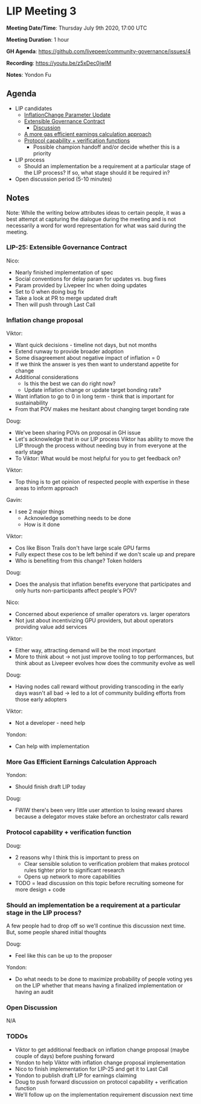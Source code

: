 # LIP Meeting 3

**Meeting Date/Time**: Thursday July 9th 2020, 17:00 UTC

**Meeting Duration**: 1 hour

**GH Agenda**: https://github.com/livepeer/community-governance/issues/4

**Recording**: https://youtu.be/z5xDec0jwlM

**Notes**: Yondon Fu

## Agenda
<!-- Meeting agenda -->

- LIP candidates
    - [InflationChange Parameter Update](https://github.com/livepeer/LIPs/issues/34)
    - [Extensible Governance Contract](https://github.com/livepeer/LIPs/blob/master/LIPs/LIP-25.md)
        - [Discussion](https://github.com/livepeer/LIPs/issues/25)
    - [A more gas efficient earnings calculation approach](https://forum.livepeer.org/t/a-more-gas-efficient-earnings-calculation-approach/1097)
    - [Protocol capability + verification functions](https://forum.livepeer.org/t/abstraction-of-the-livepeer-protocol-to-support-more-capabilities/1086/8)
        - Possible champion handoff and/or decide whether this is a priority
- LIP process
    - Should an implementation be a requirement at a particular stage of the LIP process? If so, what stage should it be required in?
- Open discussion period (5-10 minutes)

## Notes

Note: While the writing below attributes ideas to certain people, it was a best attempt at capturing the dialogue during the meeting and is not necessarily a word for word representation for what was said during the meeting.

### LIP-25: Extensible Governance Contract

Nico:
- Nearly finished implementation of spec
- Social conventions for delay param for updates vs. bug fixes
- Param provided by Livepeer Inc when doing updates
- Set to 0 when doing bug fix
- Take a look at PR to merge updated draft
- Then will push through Last Call

### Inflation change proposal

Viktor:
- Want quick decisions - timeline not days, but not months
- Extend runway to provide broader adoption
- Some disagreement about negative impact of inflation = 0
- If we think the answer is yes then want to understand appetite for change
- Additional considerations
  - Is this the best we can do right now?
  - Update inflation change or update target bonding rate?
- Want inflation to go to 0 in long term - think that is important for sustainability
- From that POV makes me hesitant about changing target bonding rate

Doug:
- We've been sharing POVs on proposal in GH issue
- Let's acknowledge that in our LIP process Viktor has ability to move the LIP through the process without needing buy in from everyone at the early stage
- To Viktor: What would be most helpful for you to get feedback on?

Viktor:
- Top thing is to get opinion of respected people with expertise in these areas to inform approach

Gavin:
- I see 2 major things
  - Acknowledge something needs to be done
  - How is it done

Viktor:
- Cos like Bison Trails don't have large scale GPU farms
- Fully expect these cos to be left behind if we don't scale up and prepare
- Who is benefiting from this change? Token holders

Doug:
- Does the analysis that inflation benefits everyone that participates and only hurts non-participants affect people's POV?

Nico:
- Concerned about experience of smaller operators vs. larger operators
- Not just about incentivizing GPU providers, but about operators providing value add services

Viktor:
- Either way, attracting demand will be the most important
- More to think about -> not just improve tooling to top performances, but think about as Livepeer evolves how does the community evolve as well

Doug:
- Having nodes call reward without providing transcoding in the early days wasn't all bad -> led to a lot of community building efforts from those early adopters

Viktor:
- Not a developer - need help

Yondon:
- Can help with implementation

### More Gas Efficient Earnings Calculation Approach

Yondon:
- Should finish draft LIP today

Doug:
- FWIW there's been very little user attention to losing reward shares because a delegator moves stake before an orchestrator calls reward

### Protocol capability + verification function

Doug:
- 2 reasons why I think this is important to press on
  - Clear sensible solution to verification problem that makes protocol rules tighter prior to significant research
  - Opens up network to more capabilities
- TODO = lead discussion on this topic before recruiting someone for more design + code

### Should an implementation be a requirement at a particular stage in the LIP process?

A few people had to drop off so we'll continue this discussion next time. But, some people shared initial thoughts

Doug:
- Feel like this can be up to the proposer 

Yondon:
- Do what needs to be done to maximize probability of people voting yes on the LIP whether that means having a finalized implementation or having an audit

### Open Discussion

N/A

### TODOs

- Viktor to get additional feedback on inflation change proposal (maybe couple of days) before pushing forward
- Yondon to help Viktor with inflation change proposal implementation
- Nico to finish implementation for LIP-25 and get it to Last Call
- Yondon to publish draft LIP for earnings claiming
- Doug to push forward discussion on protocol capability + verification function
- We'll follow up on the implementation requirement discussion next time

